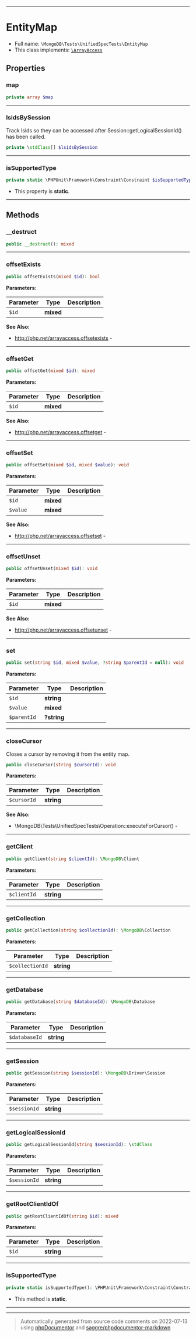 ***

# EntityMap





* Full name: `\MongoDB\Tests\UnifiedSpecTests\EntityMap`
* This class implements:
[`\ArrayAccess`](../../../ArrayAccess.md)



## Properties


### map



```php
private array $map
```






***

### lsidsBySession

Track lsids so they can be accessed after Session::getLogicalSessionId()
has been called.

```php
private \stdClass[] $lsidsBySession
```






***

### isSupportedType



```php
private static \PHPUnit\Framework\Constraint\Constraint $isSupportedType
```



* This property is **static**.


***

## Methods


### __destruct



```php
public __destruct(): mixed
```











***

### offsetExists



```php
public offsetExists(mixed $id): bool
```








**Parameters:**

| Parameter | Type | Description |
|-----------|------|-------------|
| `$id` | **mixed** |  |



**See Also:**

* http://php.net/arrayaccess.offsetexists - 

***

### offsetGet



```php
public offsetGet(mixed $id): mixed
```








**Parameters:**

| Parameter | Type | Description |
|-----------|------|-------------|
| `$id` | **mixed** |  |



**See Also:**

* http://php.net/arrayaccess.offsetget - 

***

### offsetSet



```php
public offsetSet(mixed $id, mixed $value): void
```








**Parameters:**

| Parameter | Type | Description |
|-----------|------|-------------|
| `$id` | **mixed** |  |
| `$value` | **mixed** |  |



**See Also:**

* http://php.net/arrayaccess.offsetset - 

***

### offsetUnset



```php
public offsetUnset(mixed $id): void
```








**Parameters:**

| Parameter | Type | Description |
|-----------|------|-------------|
| `$id` | **mixed** |  |



**See Also:**

* http://php.net/arrayaccess.offsetunset - 

***

### set



```php
public set(string $id, mixed $value, ?string $parentId = null): void
```








**Parameters:**

| Parameter | Type | Description |
|-----------|------|-------------|
| `$id` | **string** |  |
| `$value` | **mixed** |  |
| `$parentId` | **?string** |  |




***

### closeCursor

Closes a cursor by removing it from the entity map.

```php
public closeCursor(string $cursorId): void
```








**Parameters:**

| Parameter | Type | Description |
|-----------|------|-------------|
| `$cursorId` | **string** |  |



**See Also:**

* \MongoDB\Tests\UnifiedSpecTests\Operation::executeForCursor() - 

***

### getClient



```php
public getClient(string $clientId): \MongoDB\Client
```








**Parameters:**

| Parameter | Type | Description |
|-----------|------|-------------|
| `$clientId` | **string** |  |




***

### getCollection



```php
public getCollection(string $collectionId): \MongoDB\Collection
```








**Parameters:**

| Parameter | Type | Description |
|-----------|------|-------------|
| `$collectionId` | **string** |  |




***

### getDatabase



```php
public getDatabase(string $databaseId): \MongoDB\Database
```








**Parameters:**

| Parameter | Type | Description |
|-----------|------|-------------|
| `$databaseId` | **string** |  |




***

### getSession



```php
public getSession(string $sessionId): \MongoDB\Driver\Session
```








**Parameters:**

| Parameter | Type | Description |
|-----------|------|-------------|
| `$sessionId` | **string** |  |




***

### getLogicalSessionId



```php
public getLogicalSessionId(string $sessionId): \stdClass
```








**Parameters:**

| Parameter | Type | Description |
|-----------|------|-------------|
| `$sessionId` | **string** |  |




***

### getRootClientIdOf



```php
public getRootClientIdOf(string $id): mixed
```








**Parameters:**

| Parameter | Type | Description |
|-----------|------|-------------|
| `$id` | **string** |  |




***

### isSupportedType



```php
private static isSupportedType(): \PHPUnit\Framework\Constraint\Constraint
```



* This method is **static**.







***


***
> Automatically generated from source code comments on 2022-07-13 using [phpDocumentor](http://www.phpdoc.org/) and [saggre/phpdocumentor-markdown](https://github.com/Saggre/phpDocumentor-markdown)
